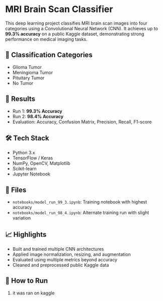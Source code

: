 
# MRI Brain Scan Classifier

This deep learning project classifies MRI brain scan images into four categories using a Convolutional Neural Network (CNN). It achieves up to **99.3% accuracy** on a public Kaggle dataset, demonstrating strong performance on medical imaging tasks.

## 🧠 Classification Categories

- Glioma Tumor
- Meningioma Tumor
- Pituitary Tumor
- No Tumor

## 🧪 Results

- Run 1: **99.3% Accuracy**
- Run 2: **98.4% Accuracy**
- Evaluation: Accuracy, Confusion Matrix, Precision, Recall, F1-score

## 🛠 Tech Stack

- Python 3.x
- TensorFlow / Keras
- NumPy, OpenCV, Matplotlib
- Scikit-learn
- Jupyter Notebook

## 📁 Files

- `notebooks/model_run_99_3.ipynb`: Training notebook with highest accuracy
- `notebooks/model_run_98_4.ipynb`: Alternate training run with slight variation

## 📈 Highlights

- Built and trained multiple CNN architectures
- Applied image normalization, resizing, and augmentation
- Evaluated using multiple metrics beyond accuracy
- Cleaned and preprocessed public Kaggle data

## 🚀 How to Run

1. it was ran on kaggle

